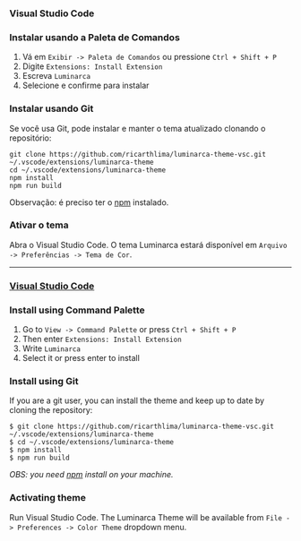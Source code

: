 ### Visual Studio Code

### Instalar usando a Paleta de Comandos

1. Vá em `Exibir -> Paleta de Comandos` ou pressione `Ctrl + Shift + P`
2. Digite `Extensions: Install Extension`
3. Escreva `Luminarca`
4. Selecione e confirme para instalar

### Instalar usando Git

Se você usa Git, pode instalar e manter o tema atualizado clonando o repositório:

```
git clone https://github.com/ricarthlima/luminarca-theme-vsc.git ~/.vscode/extensions/luminarca-theme
cd ~/.vscode/extensions/luminarca-theme
npm install
npm run build
```

Observação: é preciso ter o [npm](https://www.npmjs.com) instalado.

### Ativar o tema

Abra o Visual Studio Code. O tema Luminarca estará disponível em `Arquivo -> Preferências -> Tema de Cor`.

---

### [Visual Studio Code](https://code.visualstudio.com)

### Install using **Command Palette**

1. Go to `View -> Command Palette` or press `Ctrl + Shift + P`
2. Then enter `Extensions: Install Extension`
3. Write `Luminarca`
4. Select it or press enter to install

### Install using Git

If you are a git user, you can install the theme and keep up to date by cloning the repository:
```
$ git clone https://github.com/ricarthlima/luminarca-theme-vsc.git ~/.vscode/extensions/luminarca-theme
$ cd ~/.vscode/extensions/luminarca-theme
$ npm install
$ npm run build
```
*OBS: you need [npm](https://www.npmjs.com) install on your machine.*

### Activating theme

Run Visual Studio Code. The Luminarca Theme will be available from `File -> Preferences -> Color Theme` dropdown menu.